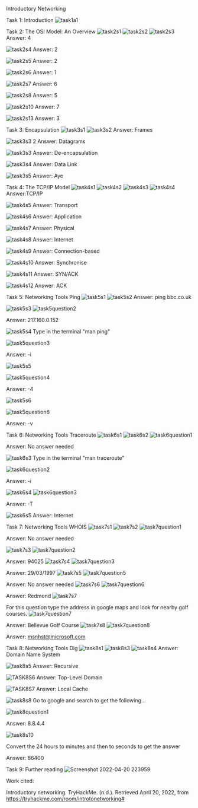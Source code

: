 Introductory Networking

Task 1: Introduction
![task1a1](https://user-images.githubusercontent.com/97130195/164358922-cb0a6313-38fd-4ac4-82b2-f2ccfc233342.png)


Task 2: The OSI Model: An Overview
![task2s1](https://user-images.githubusercontent.com/97130195/164359007-f5b81862-0764-4517-ba49-432187614593.png)
![task2s2](https://user-images.githubusercontent.com/97130195/164359130-31a8c7ca-b756-4c42-b8f0-a111e043f620.png)
![task2s3](https://user-images.githubusercontent.com/97130195/164359185-c9c1bfaa-a5bf-40b1-ab0c-1c037adf7184.png)
Answer: 4 

![task2s4](https://user-images.githubusercontent.com/97130195/164359197-c2f226de-9aa4-4023-a629-2dd743deb5f7.png)
Answer: 2

![task2s5](https://user-images.githubusercontent.com/97130195/164359250-07b0e679-f655-4b59-87d4-e4b1161190b5.png)
Answer: 2

![task2s6](https://user-images.githubusercontent.com/97130195/164359253-ca53f5f5-6ea5-409c-ba33-0756ceedbb0c.png)
Answer: 1

![task2s7](https://user-images.githubusercontent.com/97130195/164359466-47865296-235a-4a95-8ae9-766425e75d76.png)
Answer: 6

![task2s8](https://user-images.githubusercontent.com/97130195/164359483-3f01906d-e15b-4206-bda3-0f6a5294749d.png)
Answer: 5

![task2s10](https://user-images.githubusercontent.com/97130195/164359493-cf6dfdc5-ef81-4292-98a2-3b89c946fbfe.png)
Answer: 7

![task2s13](https://user-images.githubusercontent.com/97130195/164359505-2f762202-2133-4254-a293-73f087b17537.png)
Answer: 3

Task 3: Encapsulation
![task3s1](https://user-images.githubusercontent.com/97130195/164359558-07a2f468-c6a6-491b-9ea1-822d5c5cbca0.png)
![task3s2](https://user-images.githubusercontent.com/97130195/164359570-b217485a-f79d-4c63-bf4e-25fbd442950f.png)
Answer: Frames

![task3s3 2](https://user-images.githubusercontent.com/97130195/164359600-1b154960-d8b7-4dca-8ae0-513527a4d9ba.png)
Answer: Datagrams

![task3s3](https://user-images.githubusercontent.com/97130195/164359688-8ba0bcea-133e-4e21-a894-be1b7a6f85d3.png)
Answer: De-encapsulation

![task3s4](https://user-images.githubusercontent.com/97130195/164359697-33a56a5a-448c-4e7b-a3a2-c51af0395aa2.png)
Answer: Data Link

![task3s5](https://user-images.githubusercontent.com/97130195/164359706-31a15879-cfb7-4d59-b0b5-550ea08c97e7.png)
Answer: Aye

Task 4: The TCP/IP Model
![task4s1](https://user-images.githubusercontent.com/97130195/164359710-b51a7af0-9f39-49fd-be86-0f739a95cc69.png)
![task4s2](https://user-images.githubusercontent.com/97130195/164359716-d298bf1c-3a32-44a8-a663-419bc9e336d6.png)
![task4s3](https://user-images.githubusercontent.com/97130195/164359728-e1bc4f33-d530-4076-a4db-1e6995579830.png)
![task4s4](https://user-images.githubusercontent.com/97130195/164359741-f88971bd-5e52-42fc-86f2-a68e9a256950.png)
Answer:TCP/IP

![task4s5](https://user-images.githubusercontent.com/97130195/164359749-133d7bc8-2a40-4d28-b497-f015069be534.png)
Answer: Transport

![task4s6](https://user-images.githubusercontent.com/97130195/164359757-8a9b3d23-33e4-4176-850c-affbdb922127.png)
Answer: Application

![task4s7](https://user-images.githubusercontent.com/97130195/164359766-afdf5443-3e49-4df6-a15a-c4cbf38e3c4d.png)
Answer: Physical

![task4s8](https://user-images.githubusercontent.com/97130195/164359781-1761178a-afff-4485-9650-ea4dec29aa38.png)
Answer: Internet

![task4s9](https://user-images.githubusercontent.com/97130195/164359790-01990a20-24b5-42a2-9dff-fa73e2e140e8.png)
Answer: Connection-based

![task4s10](https://user-images.githubusercontent.com/97130195/164359802-ca38146a-d544-42c5-bd22-2a256a236eb6.png)
Answer: Synchronise

![task4s11](https://user-images.githubusercontent.com/97130195/164359822-d3b53001-b968-4088-8f6c-1632790192fc.png)
Answer: SYN/ACK

![task4s12](https://user-images.githubusercontent.com/97130195/164359873-a00c29d0-594a-4c3f-9c11-683e51dfeafa.png)
Answer: ACK

Task 5: Networking Tools Ping
![task5s1](https://user-images.githubusercontent.com/97130195/164359948-62fe7147-8fa2-46c1-a028-b054653379b6.png)
![task5s2](https://user-images.githubusercontent.com/97130195/164359964-fc1cb597-c0a4-4534-9814-fa47ac675551.png)
Answer: ping bbc.co.uk

![task5s3](https://user-images.githubusercontent.com/97130195/164359978-22a0692e-f41f-4fb5-9fee-bb2f9dd24830.png)
![task5question2](https://user-images.githubusercontent.com/97130195/164362840-86293a13-8484-47ad-9d7d-33bd99fcb70d.png)


Answer: 217.160.0.152

![task5s4](https://user-images.githubusercontent.com/97130195/164363656-a70e917d-ea35-43c0-b3f1-4562074377a8.png)
Type in the terminal "man ping"

![task5question3](https://user-images.githubusercontent.com/97130195/164362934-21ed162c-2b51-48cf-b97a-3ce6fdfb4db3.png)


Answer: -i

![task5s5](https://user-images.githubusercontent.com/97130195/164360044-6aab6c24-ac4c-4cad-aea5-480c47e62acc.png)

![task5question4](https://user-images.githubusercontent.com/97130195/164362975-0ec14d68-129b-4c69-8106-268f13da5bdd.png)


Answer: -4

![task5s6](https://user-images.githubusercontent.com/97130195/164360019-ccf4fa79-65a5-44de-b610-e5483dfacf56.png)

![task5question6](https://user-images.githubusercontent.com/97130195/164363809-9f4b437b-80fc-4935-bf01-ef4c0a226569.png)


Answer: -v

Task 6: Networking Tools Traceroute
![task6s1](https://user-images.githubusercontent.com/97130195/164360076-871dd3f6-b8ea-4534-bff9-b4511c8193d3.png)
![task6s2](https://user-images.githubusercontent.com/97130195/164360084-c4ee58f4-6285-400e-adbd-8673b730fc8c.png)
![task6question1](https://user-images.githubusercontent.com/97130195/164364090-a91e871d-88e8-4a9f-9b81-c503a09b806a.png)


Answer: No answer needed

![task6s3](https://user-images.githubusercontent.com/97130195/164360098-749db554-2543-443f-92cf-a515a7aefc6c.png)
Type in the terminal "man traceroute"

![task6question2](https://user-images.githubusercontent.com/97130195/164364237-cac166db-6155-4526-9706-f7fed52699fa.png)

Answer: -i


![task6s4](https://user-images.githubusercontent.com/97130195/164360104-7554b1e1-500c-48dd-95a0-9dea37b8e582.png)
![task6question3](https://user-images.githubusercontent.com/97130195/164364394-f4fd0d9d-a783-4f42-ae16-6dd567031b27.png)


Answer: -T

![task6s5](https://user-images.githubusercontent.com/97130195/164360111-a55c45ab-613c-4d61-bce9-a159288b1088.png)
Answer: Internet

Task 7: Networking Tools WHOIS
![task7s1](https://user-images.githubusercontent.com/97130195/164360174-acf1a48a-1006-459d-bc37-a951d7cb5cf4.png)
![task7s2](https://user-images.githubusercontent.com/97130195/164360191-4936aa9c-34ce-4488-9d0d-5edb5d3ca860.png)
![task7question1](https://user-images.githubusercontent.com/97130195/164365056-c9c48e6d-08f8-4e72-8fe8-97be520ca965.png)


Answer: No answer needed

![task7s3](https://user-images.githubusercontent.com/97130195/164360204-740d1ba2-0924-4024-ae06-51c4108f5597.png)
![task7question2](https://user-images.githubusercontent.com/97130195/164365165-d5fa5410-8ac7-4ac5-a26d-4e7f4693bb63.png)


Answer: 94025
![task7s4](https://user-images.githubusercontent.com/97130195/164360220-a2a0532f-5f47-4047-8408-1d5e3d4d77ae.png)
![task7question3](https://user-images.githubusercontent.com/97130195/164365239-609b49c2-3ffe-4d8d-816b-479ddeb72080.png)


Answer: 29/03/1997
![task7s5](https://user-images.githubusercontent.com/97130195/164360233-7b0ed686-55fd-4128-89fc-50eeac5627c1.png)
![task7question5](https://user-images.githubusercontent.com/97130195/164365315-f12d178e-cfa6-4ece-b9ad-d75581993fa7.png)


Answer: No answer needed
![task7s6](https://user-images.githubusercontent.com/97130195/164360239-a9d8603f-bee8-412f-a42e-0cb0a22ec12f.png)
![task7question6](https://user-images.githubusercontent.com/97130195/164365543-00515aeb-33ce-4289-ab68-8bb38d5e7efc.png)



Answer: Redmond
![task7s7](https://user-images.githubusercontent.com/97130195/164360253-a3250e25-86b2-4042-983e-c876a5e927a5.png)

For this question type the address in google maps and look for nearby golf courses.
![task7question7](https://user-images.githubusercontent.com/97130195/164365560-dbe38314-9c6d-4d1b-b531-fabd0a2cb9f0.png)



Answer: Bellevue Golf Course
![task7s8](https://user-images.githubusercontent.com/97130195/164360262-badb0d43-0cab-4fd6-9992-f3a34f016511.png)
![task7question8](https://user-images.githubusercontent.com/97130195/164365667-abc3bbc4-df6f-4ec2-9a63-5312253cc3d7.png)



Answer: msnhst@microsoft.com

Task 8: Networking Tools Dig
![task8s1](https://user-images.githubusercontent.com/97130195/164360300-c3901b1d-8f11-4cb7-b773-10f311c803a4.png)
![task8s3](https://user-images.githubusercontent.com/97130195/164360306-eeeb2dc5-d10a-425b-9381-4a6ab7305df8.png)
![task8s4](https://user-images.githubusercontent.com/97130195/164360330-3514f3a3-f88b-4487-a608-d49db619eaba.png)
Answer: Domain Name System

![task8s5](https://user-images.githubusercontent.com/97130195/164360346-1113f028-2b91-459b-af7d-36e242422848.png)
Answer: Recursive

![TASK8S6](https://user-images.githubusercontent.com/97130195/164360362-01b05d3b-c1a7-4b5a-a6cb-040558d4eb3f.png)
Answer: Top-Level Domain

![TASK8S7](https://user-images.githubusercontent.com/97130195/164360370-cf1614fe-9896-4b9d-abad-07418c46d049.png)
Answer: Local Cache

![task8s8](https://user-images.githubusercontent.com/97130195/164360388-708c33fb-b28f-43eb-ba88-254ea48c1330.png)
Go to google and search to get the following...


![task8question1](https://user-images.githubusercontent.com/97130195/164366553-c96bd736-50ce-4615-98a7-ce9d84b4f23e.png)


Answer: 8.8.4.4


![task8s10](https://user-images.githubusercontent.com/97130195/164360405-c31e13a9-c10f-483b-9304-d00d804d4f47.png)

Convert the 24 hours to minutes and then to seconds to get the answer

Answer: 86400 

Task 9: Further reading
![Screenshot 2022-04-20 223959](https://user-images.githubusercontent.com/97130195/164367444-d45e9b67-537d-4727-8cc8-cc47a0b60138.png)

Work cited:

Introductory networking. TryHackMe. (n.d.). Retrieved April 20, 2022, from https://tryhackme.com/room/introtonetworking# 



